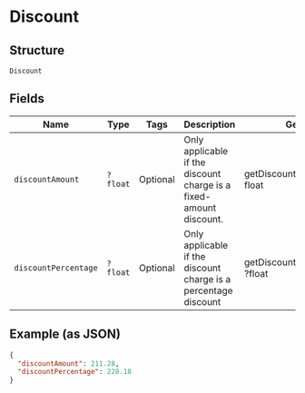 
# Discount

## Structure

`Discount`

## Fields

| Name | Type | Tags | Description | Getter | Setter |
|  --- | --- | --- | --- | --- | --- |
| `discountAmount` | `?float` | Optional | Only applicable if the discount charge is a fixed-amount discount. | getDiscountAmount(): ?float | setDiscountAmount(?float discountAmount): void |
| `discountPercentage` | `?float` | Optional | Only applicable if the discount charge is a percentage discount | getDiscountPercentage(): ?float | setDiscountPercentage(?float discountPercentage): void |

## Example (as JSON)

```json
{
  "discountAmount": 211.28,
  "discountPercentage": 228.18
}
```

